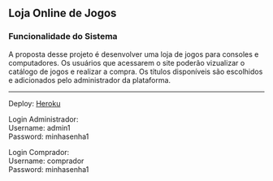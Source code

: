 ## Loja Online de Jogos

### Funcionalidade do Sistema

A proposta desse projeto é desenvolver uma loja de jogos para consoles e computadores. Os usuários que acessarem o site poderão vizualizar o catálogo de jogos e realizar a compra.
Os títulos disponíveis são escolhidos e adicionados pelo administrador da plataforma.

<hr>

Deploy: [Heroku](https://gamestore-curso-django.herokuapp.com/api/swagger/) 

Login Administrador:<br />
Username: admin1<br />
Password: minhasenha1<br />

Login Comprador:<br />
Username: comprador<br />
Password: minhasenha1<br />
